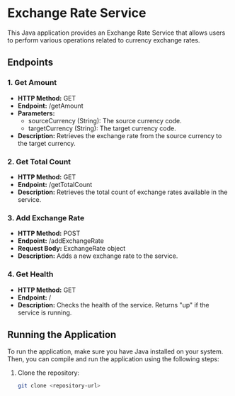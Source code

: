 # Exchange Rate Service

This Java application provides an Exchange Rate Service that allows users to perform various operations related to currency exchange rates.

## Endpoints

### 1. Get Amount
- **HTTP Method:** GET
- **Endpoint:** /getAmount
- **Parameters:**
  - sourceCurrency (String): The source currency code.
  - targetCurrency (String): The target currency code.
- **Description:** Retrieves the exchange rate from the source currency to the target currency.

### 2. Get Total Count
- **HTTP Method:** GET
- **Endpoint:** /getTotalCount
- **Description:** Retrieves the total count of exchange rates available in the service.

### 3. Add Exchange Rate
- **HTTP Method:** POST
- **Endpoint:** /addExchangeRate
- **Request Body:** ExchangeRate object
- **Description:** Adds a new exchange rate to the service.

### 4. Get Health
- **HTTP Method:** GET
- **Endpoint:** /
- **Description:** Checks the health of the service. Returns "up" if the service is running.

## Running the Application

To run the application, make sure you have Java installed on your system. Then, you can compile and run the application using the following steps:

1. Clone the repository:
   ```bash
   git clone <repository-url>

